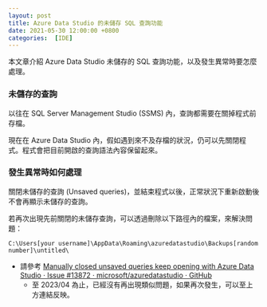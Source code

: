 ```yaml
---
layout: post
title: Azure Data Studio 的未儲存 SQL 查詢功能
date: 2021-05-30 12:00:00 +0800
categories:  [IDE]
--- 
```


本文章介紹 Azure Data Studio 未儲存的 SQL 查詢功能，以及發生異常時要怎麼處理。

### 未儲存的查詢

以往在 SQL Server Management Studio (SSMS) 內，查詢都需要在關掉程式前存檔。

現在在 Azure Data Studio 內，假如遇到來不及存檔的狀況，仍可以先關閉程式。程式會把目前開啟的查詢語法內容保留起來。

### 發生異常時如何處理

關閉未儲存的查詢 (Unsaved queries)，並結束程式以後，正常狀況下重新啟動後不會再顯示未儲存的查詢。

若再次出現先前關閉的未儲存查詢，可以透過刪除以下路徑內的檔案，來解決問題：

`C:\Users[your username]\AppData\Roaming\azuredatastudio\Backups[random number]\untitled\`

- 請參考 [Manually closed unsaved queries keep opening with Azure Data Studio · Issue #13872 · microsoft/azuredatastudio · GitHub](https://github.com/microsoft/azuredatastudio/issues/13872)
  - 至 2023/04 為止，已經沒有再出現類似問題，如果再次發生，可以至上方連結反映。